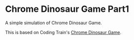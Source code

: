 # Chrome Dinosaur Game Part1
A simple simulation of Chrome Dinosaur Game.

This is based on Coding Train's [Chrome Dinosaur Game](https://github.com/CodingTrain/website/tree/master/CodingChallenges/CC_147_Chrome_Dinosaur_Game/P5). 



